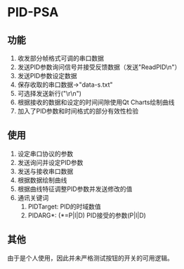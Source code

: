 # PID-PSA
## 功能
1. 收发部分帧格式可调的串口数据
2. 发送PID参数询问信号并接受反馈数据（发送"ReadPID\n"）
3. 发送PID参数设定数据
4. 保存收取的串口数据->"data-s.txt"
5. 可选择发送新行("\r\n")
6. 根据接收的数据和设定的时间间隙使用Qt Charts绘制曲线
7. 加入了PID参数和时间格式的部分有效性检验

## 使用
1. 设定串口协议的参数
2. 发送询问并设定PID参数
3. 发送与接收串口数据
4. 根据数据绘制曲线
5. 根据曲线特征调整PID参数并发送修改的值
6. 通讯关键词
   1. PIDTarget: PID的时域数值
   2. PIDARG*: (*=P|I|D) PID接受的参数(P|I|D)

## 其他
由于是个人使用，因此并未严格测试按钮的开关的可用逻辑。